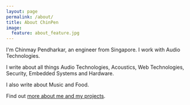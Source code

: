 ```yaml
---
layout: page
permalink: /about/
title: About ChinPen
image:
  feature: about_feature.jpg
---
```


I'm Chinmay Pendharkar, an engineer from Singapore. I work with Audio Technologies.

I write about all things Audio Technologies, Acoustics, Web Technologies, Security, Embedded Systems and Hardware.

I also write about Music and Food.

Find out [more about me and my projects](http://chinpen.net/).

